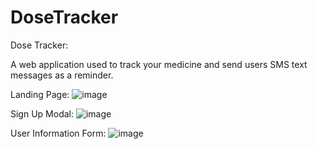 # DoseTracker
Dose Tracker: 

A web application used to track your medicine and send users SMS text messages as a reminder.

Landing Page:
![image](https://user-images.githubusercontent.com/97654382/156704557-ce7e35d4-2be4-4fd6-b9fa-beef258d8a69.png)

Sign Up Modal:
![image](https://user-images.githubusercontent.com/97654382/156704725-414d1ba6-4c0c-4e91-ae2c-8b35e7ac3e3c.png)

User Information Form:
![image](https://user-images.githubusercontent.com/97654382/156704814-d4e96377-7dea-4a22-8642-2300d5baf8d5.png)


